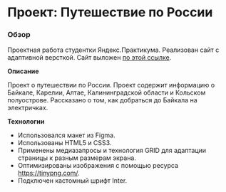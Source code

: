 # Проект: Путешествие по России

### Обзор
Проектная работа студентки Яндекс.Практикума.
Реализован сайт с адаптивной версткой.
Сайт выложен [по этой ссылке](https://tatiana-dorokhova.github.io/russian-travel/).

**Описание**

Проект о путешествии по России.
Проект содержит информацию о Байкале, Карелии, Алтае, Калининградской области и Кольском полуострове. Рассказано о том, как добраться до Байкала на электричках.


**Технологии**
* Использовался макет из Figma.
* Использованы HTML5 и CSS3.
* Применены медиазапросы и технология GRID для адаптации страницы к разным размерам экрана.
* Оптимизированы изображения с помощью ресурса https://tinypng.com/.
* Подключен кастомный шрифт Inter.
